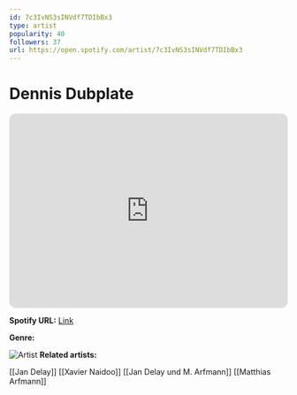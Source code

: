 ```yaml
---
id: 7c3IvNS3sINVdf7TDIbBx3
type: artist
popularity: 40
followers: 37
url: https://open.spotify.com/artist/7c3IvNS3sINVdf7TDIbBx3
---
```

# Dennis Dubplate

<iframe style="border-radius:12px" src="https://open.spotify.com/embed/artist/7c3IvNS3sINVdf7TDIbBx3" width="100%" height="352" frameBorder="0" allowfullscreen="" allow="autoplay; clipboard-write; encrypted-media; fullscreen; picture-in-picture" loading="lazy"></iframe>

**Spotify URL:** [Link](https://open.spotify.com/artist/7c3IvNS3sINVdf7TDIbBx3)

**Genre:** 

![Artist]()
**Related artists:**

[[Jan Delay]]
[[Xavier Naidoo]]
[[Jan Delay und M. Arfmann]]
[[Matthias Arfmann]]
